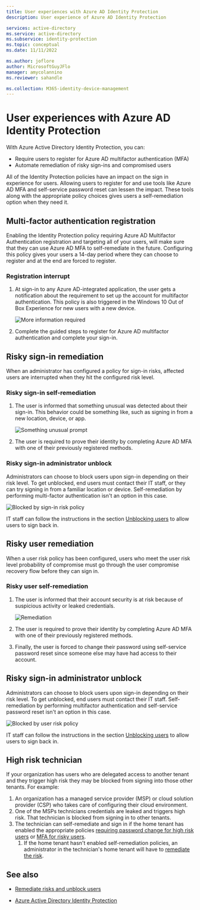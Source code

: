 ```yaml
---
title: User experiences with Azure AD Identity Protection
description: User experience of Azure AD Identity Protection

services: active-directory
ms.service: active-directory
ms.subservice: identity-protection
ms.topic: conceptual
ms.date: 11/11/2022

ms.author: joflore
author: MicrosoftGuyJFlo
manager: amycolannino
ms.reviewer: sahandle

ms.collection: M365-identity-device-management
---
```

# User experiences with Azure AD Identity Protection

With Azure Active Directory Identity Protection, you can:

* Require users to register for Azure AD multifactor authentication (MFA)
* Automate remediation of risky sign-ins and compromised users

All of the Identity Protection policies have an impact on the sign in experience for users. Allowing users to register for and use tools like Azure AD MFA and self-service password reset can lessen the impact. These tools along with the appropriate policy choices gives users a self-remediation option when they need it.

## Multi-factor authentication registration

Enabling the Identity Protection policy requiring Azure AD Multifactor Authentication registration and targeting all of your users, will make sure that they can use Azure AD MFA to self-remediate in the future. Configuring this policy gives your users a 14-day period where they can choose to register and at the end are forced to register.

### Registration interrupt

1. At sign-in to any Azure AD-integrated application, the user gets a notification about the requirement to set up the account for multifactor authentication. This policy is also triggered in the Windows 10 Out of Box Experience for new users with a new device.
   
    ![More information required](./media/concept-identity-protection-user-experience/identity-protection-experience-more-info-mfa.png)

1. Complete the guided steps to register for Azure AD multifactor authentication and complete your sign-in.

## Risky sign-in remediation

When an administrator has configured a policy for sign-in risks, affected users are interrupted when they hit the configured risk level. 

### Risky sign-in self-remediation

1. The user is informed that something unusual was detected about their sign-in. This behavior could be something like, such as signing in from a new location, device, or app.
   
    ![Something unusual prompt](./media/concept-identity-protection-user-experience/120.png)

1. The user is required to prove their identity by completing Azure AD MFA with one of their previously registered methods. 

### Risky sign-in administrator unblock

Administrators can choose to block users upon sign-in depending on their risk level. To get unblocked, end users must contact their IT staff, or they can try signing in from a familiar location or device. Self-remediation by performing multi-factor authentication isn't an option in this case.

![Blocked by sign-in risk policy](./media/concept-identity-protection-user-experience/200.png)

IT staff can follow the instructions in the section [Unblocking users](howto-identity-protection-remediate-unblock.md#unblocking-based-on-sign-in-risk) to allow users to sign back in.

## Risky user remediation

When a user risk policy has been configured, users who meet the user risk level probability of compromise must go through the user compromise recovery flow before they can sign in. 

### Risky user self-remediation

1. The user is informed that their account security is at risk because of suspicious activity or leaked credentials.
   
    ![Remediation](./media/concept-identity-protection-user-experience/101.png)

1. The user is required to prove their identity by completing Azure AD MFA with one of their previously registered methods. 
1. Finally, the user is forced to change their password using self-service password reset since someone else may have had access to their account.

## Risky sign-in administrator unblock

Administrators can choose to block users upon sign-in depending on their risk level. To get unblocked, end users must contact their IT staff. Self-remediation by performing multifactor authentication and self-service password reset isn't an option in this case.

![Blocked by user risk policy](./media/concept-identity-protection-user-experience/104.png)

IT staff can follow the instructions in the section [Unblocking users](howto-identity-protection-remediate-unblock.md#unblocking-based-on-user-risk) to allow users to sign back in.

## High risk technician

If your organization has users who are delegated access to another tenant and they trigger high risk they may be blocked from signing into those other tenants. For example: 

1. An organization has a managed service provider (MSP) or cloud solution provider (CSP) who takes care of configuring their cloud environment. 
1. One of the MSPs technicians credentials are leaked and triggers high risk. That technician is blocked from signing in to other tenants. 
1. The technician can self-remediate and sign in if the home tenant has enabled the appropriate policies [requiring password change for high risk users](../conditional-access/howto-conditional-access-policy-risk-user.md) or [MFA for risky users](../conditional-access/howto-conditional-access-policy-risk.md). 
   1. If the home tenant hasn't enabled self-remediation policies, an administrator in the technician's home tenant will have to [remediate the risk](howto-identity-protection-remediate-unblock.md#risk-remediation).

## See also

- [Remediate risks and unblock users](howto-identity-protection-remediate-unblock.md)

- [Azure Active Directory Identity Protection](./overview-identity-protection.md)